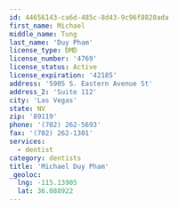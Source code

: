 ```yaml
---
id: 44656143-ca6d-485c-8d43-9c96f8828ada
first_name: Michael
middle_name: Tung
last_name: 'Duy Pham'
license_type: DMD
license_number: '4769'
license_status: Active
license_expiration: '42185'
address: '5905 S. Eastern Avenue St'
address_2: 'Suite 112'
city: 'Las Vegas'
state: NV
zip: '89119'
phone: '(702) 262-5693'
fax: '(702) 262-1301'
services:
  - dentist
category: dentists
title: 'Michael Duy Pham'
_geoloc:
  lng: -115.13905
  lat: 36.088922
---
```

